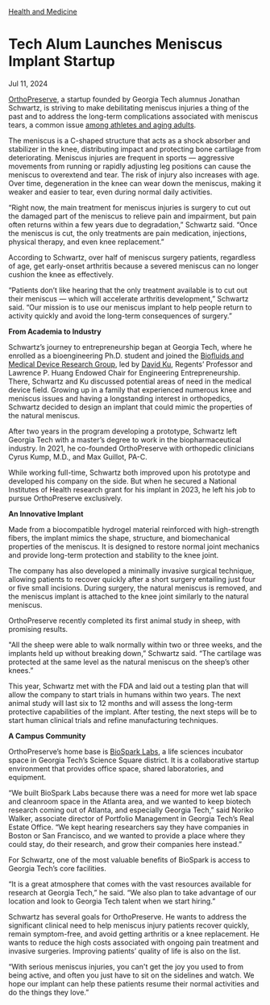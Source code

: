 [Health and Medicine](https://www.gatech.edu/news/topic/health-and-medicine)

# Tech Alum Launches Meniscus Implant Startup

Jul 11, 2024


[OrthoPreserve](https://www.orthopreserve.com/), a startup founded by Georgia Tech alumnus Jonathan Schwartz, is striving to make debilitating meniscus injuries a thing of the past and to address the long-term complications associated with meniscus tears, a common issue [among athletes and aging adults](https://www.mayoclinic.org/diseases-conditions/torn-meniscus/symptoms-causes/syc-20354818).

The meniscus is a C-shaped structure that acts as a shock absorber and stabilizer in the knee, distributing impact and protecting bone cartilage from deteriorating. Meniscus injuries are frequent in sports — aggressive movements from running or rapidly adjusting leg positions can cause the meniscus to overextend and tear. The risk of injury also increases with age. Over time, degeneration in the knee can wear down the meniscus, making it weaker and easier to tear, even during normal daily activities.

“Right now, the main treatment for meniscus injuries is surgery to cut out the damaged part of the meniscus to relieve pain and impairment, but pain often returns within a few years due to degradation,” Schwartz said. “Once the meniscus is cut, the only treatments are pain medication, injections, physical therapy, and even knee replacement.”

According to Schwartz, over half of meniscus surgery patients, regardless of age, get early-onset arthritis because a severed meniscus can no longer cushion the knee as effectively.

“Patients don’t like hearing that the only treatment available is to cut out their meniscus — which will accelerate arthritis development,” Schwartz said. “Our mission is to use our meniscus implant to help people return to activity quickly and avoid the long-term consequences of surgery.”

**From Academia to Industry**

Schwartz’s journey to entrepreneurship began at Georgia Tech, where he enrolled as a bioengineering Ph.D. student and joined the [Biofluids and Medical Device Research Group](https://kulab.gatech.edu/), led by [David Ku](https://www.me.gatech.edu/faculty/ku), Regents’ Professor and Lawrence P. Huang Endowed Chair for Engineering Entrepreneurship. There, Schwartz and Ku discussed potential areas of need in the medical device field. Growing up in a family that experienced numerous knee and meniscus issues and having a longstanding interest in orthopedics, Schwartz decided to design an implant that could mimic the properties of the natural meniscus.

After two years in the program developing a prototype, Schwartz left Georgia Tech with a master’s degree to work in the biopharmaceutical industry. In 2021, he co-founded OrthoPreserve with orthopedic clinicians Cyrus Kump, M.D., and Max Guillot, PA-C.

While working full-time, Schwartz both improved upon his prototype and developed his company on the side. But when he secured a National Institutes of Health research grant for his implant in 2023, he left his job to pursue OrthoPreserve exclusively.

**An Innovative Implant**

Made from a biocompatible hydrogel material reinforced with high-strength fibers, the implant mimics the shape, structure, and biomechanical properties of the meniscus. It is designed to restore normal joint mechanics and provide long-term protection and stability to the knee joint.

The company has also developed a minimally invasive surgical technique, allowing patients to recover quickly after a short surgery entailing just four or five small incisions. During surgery, the natural meniscus is removed, and the meniscus implant is attached to the knee joint similarly to the natural meniscus.

OrthoPreserve recently completed its first animal study in sheep, with promising results.

"All the sheep were able to walk normally within two or three weeks, and the implants held up without breaking down,” Schwartz said. “The cartilage was protected at the same level as the natural meniscus on the sheep’s other knees.”

This year, Schwartz met with the FDA and laid out a testing plan that will allow the company to start trials in humans within two years. The next animal study will last six to 12 months and will assess the long-term protective capabilities of the implant. After testing, the next steps will be to start human clinical trials and refine manufacturing techniques.

**A Campus Community**

OrthoPreserve’s home base is [BioSpark Labs](https://www.biosparklabs.com/), a life sciences incubator space in Georgia Tech’s Science Square district. It is a collaborative startup environment that provides office space, shared laboratories, and equipment.

“We built BioSpark Labs because there was a need for more wet lab space and cleanroom space in the Atlanta area, and we wanted to keep biotech research coming out of Atlanta, and especially Georgia Tech,” said Noriko Walker, associate director of Portfolio Management in Georgia Tech’s Real Estate Office. “We kept hearing researchers say they have companies in Boston or San Francisco, and we wanted to provide a place where they could stay, do their research, and grow their companies here instead.”

For Schwartz, one of the most valuable benefits of BioSpark is access to Georgia Tech’s core facilities.

“It is a great atmosphere that comes with the vast resources available for research at Georgia Tech,” he said. “We also plan to take advantage of our location and look to Georgia Tech talent when we start hiring.”

Schwartz has several goals for OrthoPreserve. He wants to address the significant clinical need to help meniscus injury patients recover quickly, remain symptom-free, and avoid getting arthritis or a knee replacement. He wants to reduce the high costs associated with ongoing pain treatment and invasive surgeries. Improving patients’ quality of life is also on the list.

“With serious meniscus injuries, you can't get the joy you used to from being active, and often you just have to sit on the sidelines and watch. We hope our implant can help these patients resume their normal activities and do the things they love.”
